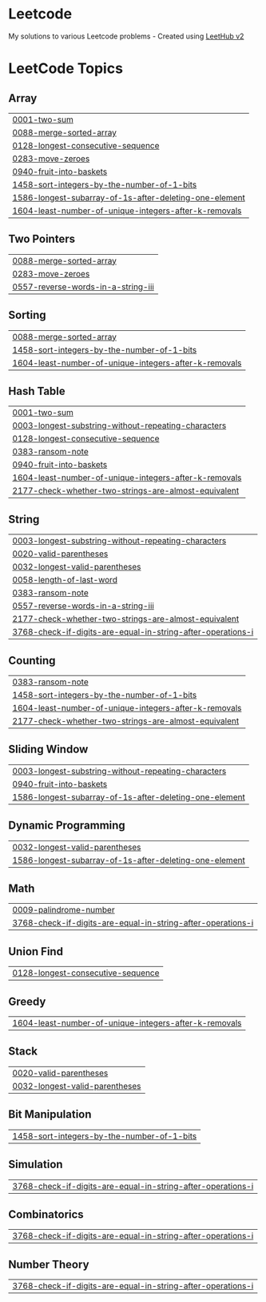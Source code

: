 # Leetcode
My solutions to various Leetcode problems - Created using [LeetHub v2](https://github.com/arunbhardwaj/LeetHub-2.0)

<!---LeetCode Topics Start-->
# LeetCode Topics
## Array
|  |
| ------- |
| [0001-two-sum](https://github.com/Amy621/Leetcode/tree/master/0001-two-sum) | 
| [0088-merge-sorted-array](https://github.com/Amy621/Leetcode/tree/master/0088-merge-sorted-array) |
| [0128-longest-consecutive-sequence](https://github.com/Amy621/Leetcode/tree/master/0128-longest-consecutive-sequence) |
| [0283-move-zeroes](https://github.com/Amy621/Leetcode/tree/master/0283-move-zeroes) |
| [0940-fruit-into-baskets](https://github.com/Amy621/Leetcode/tree/master/0940-fruit-into-baskets) |
| [1458-sort-integers-by-the-number-of-1-bits](https://github.com/Amy621/Leetcode/tree/master/1458-sort-integers-by-the-number-of-1-bits) |
| [1586-longest-subarray-of-1s-after-deleting-one-element](https://github.com/Amy621/Leetcode/tree/master/1586-longest-subarray-of-1s-after-deleting-one-element) |
| [1604-least-number-of-unique-integers-after-k-removals](https://github.com/Amy621/Leetcode/tree/master/1604-least-number-of-unique-integers-after-k-removals) |
## Two Pointers
|  |
| ------- |
| [0088-merge-sorted-array](https://github.com/Amy621/Leetcode/tree/master/0088-merge-sorted-array) |
| [0283-move-zeroes](https://github.com/Amy621/Leetcode/tree/master/0283-move-zeroes) |
| [0557-reverse-words-in-a-string-iii](https://github.com/Amy621/Leetcode/tree/master/0557-reverse-words-in-a-string-iii) |
## Sorting
|  |
| ------- |
| [0088-merge-sorted-array](https://github.com/Amy621/Leetcode/tree/master/0088-merge-sorted-array) |
| [1458-sort-integers-by-the-number-of-1-bits](https://github.com/Amy621/Leetcode/tree/master/1458-sort-integers-by-the-number-of-1-bits) |
| [1604-least-number-of-unique-integers-after-k-removals](https://github.com/Amy621/Leetcode/tree/master/1604-least-number-of-unique-integers-after-k-removals) |
## Hash Table
|  |
| ------- |
| [0001-two-sum](https://github.com/Amy621/Leetcode/tree/master/0001-two-sum) |
| [0003-longest-substring-without-repeating-characters](https://github.com/Amy621/Leetcode/tree/master/0003-longest-substring-without-repeating-characters) |
| [0128-longest-consecutive-sequence](https://github.com/Amy621/Leetcode/tree/master/0128-longest-consecutive-sequence) |
| [0383-ransom-note](https://github.com/Amy621/Leetcode/tree/master/0383-ransom-note) |
| [0940-fruit-into-baskets](https://github.com/Amy621/Leetcode/tree/master/0940-fruit-into-baskets) |
| [1604-least-number-of-unique-integers-after-k-removals](https://github.com/Amy621/Leetcode/tree/master/1604-least-number-of-unique-integers-after-k-removals) |
| [2177-check-whether-two-strings-are-almost-equivalent](https://github.com/Amy621/Leetcode/tree/master/2177-check-whether-two-strings-are-almost-equivalent) |
## String
|  |
| ------- |
| [0003-longest-substring-without-repeating-characters](https://github.com/Amy621/Leetcode/tree/master/0003-longest-substring-without-repeating-characters) |
| [0020-valid-parentheses](https://github.com/Amy621/Leetcode/tree/master/0020-valid-parentheses) |
| [0032-longest-valid-parentheses](https://github.com/Amy621/Leetcode/tree/master/0032-longest-valid-parentheses) |
| [0058-length-of-last-word](https://github.com/Amy621/Leetcode/tree/master/0058-length-of-last-word) |
| [0383-ransom-note](https://github.com/Amy621/Leetcode/tree/master/0383-ransom-note) |
| [0557-reverse-words-in-a-string-iii](https://github.com/Amy621/Leetcode/tree/master/0557-reverse-words-in-a-string-iii) |
| [2177-check-whether-two-strings-are-almost-equivalent](https://github.com/Amy621/Leetcode/tree/master/2177-check-whether-two-strings-are-almost-equivalent) |
| [3768-check-if-digits-are-equal-in-string-after-operations-i](https://github.com/Amy621/Leetcode/tree/master/3768-check-if-digits-are-equal-in-string-after-operations-i) |
## Counting
|  |
| ------- |
| [0383-ransom-note](https://github.com/Amy621/Leetcode/tree/master/0383-ransom-note) |
| [1458-sort-integers-by-the-number-of-1-bits](https://github.com/Amy621/Leetcode/tree/master/1458-sort-integers-by-the-number-of-1-bits) |
| [1604-least-number-of-unique-integers-after-k-removals](https://github.com/Amy621/Leetcode/tree/master/1604-least-number-of-unique-integers-after-k-removals) |
| [2177-check-whether-two-strings-are-almost-equivalent](https://github.com/Amy621/Leetcode/tree/master/2177-check-whether-two-strings-are-almost-equivalent) |
## Sliding Window
|  |
| ------- |
| [0003-longest-substring-without-repeating-characters](https://github.com/Amy621/Leetcode/tree/master/0003-longest-substring-without-repeating-characters) |
| [0940-fruit-into-baskets](https://github.com/Amy621/Leetcode/tree/master/0940-fruit-into-baskets) |
| [1586-longest-subarray-of-1s-after-deleting-one-element](https://github.com/Amy621/Leetcode/tree/master/1586-longest-subarray-of-1s-after-deleting-one-element) |
## Dynamic Programming
|  |
| ------- |
| [0032-longest-valid-parentheses](https://github.com/Amy621/Leetcode/tree/master/0032-longest-valid-parentheses) |
| [1586-longest-subarray-of-1s-after-deleting-one-element](https://github.com/Amy621/Leetcode/tree/master/1586-longest-subarray-of-1s-after-deleting-one-element) |
## Math
|  |
| ------- |
| [0009-palindrome-number](https://github.com/Amy621/Leetcode/tree/master/0009-palindrome-number) |
| [3768-check-if-digits-are-equal-in-string-after-operations-i](https://github.com/Amy621/Leetcode/tree/master/3768-check-if-digits-are-equal-in-string-after-operations-i) |
## Union Find
|  |
| ------- |
| [0128-longest-consecutive-sequence](https://github.com/Amy621/Leetcode/tree/master/0128-longest-consecutive-sequence) |
## Greedy
|  |
| ------- |
| [1604-least-number-of-unique-integers-after-k-removals](https://github.com/Amy621/Leetcode/tree/master/1604-least-number-of-unique-integers-after-k-removals) |
## Stack
|  |
| ------- |
| [0020-valid-parentheses](https://github.com/Amy621/Leetcode/tree/master/0020-valid-parentheses) |
| [0032-longest-valid-parentheses](https://github.com/Amy621/Leetcode/tree/master/0032-longest-valid-parentheses) |
## Bit Manipulation
|  |
| ------- |
| [1458-sort-integers-by-the-number-of-1-bits](https://github.com/Amy621/Leetcode/tree/master/1458-sort-integers-by-the-number-of-1-bits) |
## Simulation
|  |
| ------- |
| [3768-check-if-digits-are-equal-in-string-after-operations-i](https://github.com/Amy621/Leetcode/tree/master/3768-check-if-digits-are-equal-in-string-after-operations-i) |
## Combinatorics
|  |
| ------- |
| [3768-check-if-digits-are-equal-in-string-after-operations-i](https://github.com/Amy621/Leetcode/tree/master/3768-check-if-digits-are-equal-in-string-after-operations-i) |
## Number Theory
|  |
| ------- |
| [3768-check-if-digits-are-equal-in-string-after-operations-i](https://github.com/Amy621/Leetcode/tree/master/3768-check-if-digits-are-equal-in-string-after-operations-i) |
<!---LeetCode Topics End-->
